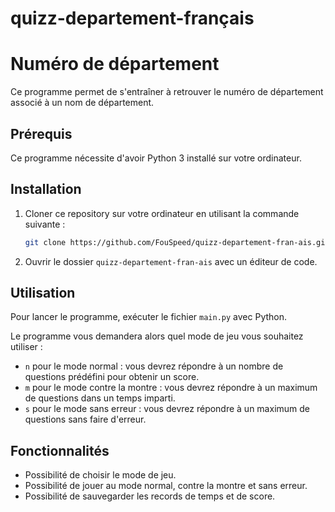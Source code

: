 # quizz-departement-français

# Numéro de département

Ce programme permet de s'entraîner à retrouver le numéro de département associé à un nom de département.

## Prérequis

Ce programme nécessite d'avoir Python 3 installé sur votre ordinateur.

## Installation

1. Cloner ce repository sur votre ordinateur en utilisant la commande suivante :

    ```sh
    git clone https://github.com/FouSpeed/quizz-departement-fran-ais.git
    ```


2. Ouvrir le dossier `quizz-departement-fran-ais` avec un éditeur de code.


## Utilisation

Pour lancer le programme, exécuter le fichier `main.py` avec Python.


Le programme vous demandera alors quel mode de jeu vous souhaitez utiliser :

- `n` pour le mode normal : vous devrez répondre à un nombre de questions prédéfini pour obtenir un score.
- `m` pour le mode contre la montre : vous devrez répondre à un maximum de questions dans un temps imparti.
- `s` pour le mode sans erreur : vous devrez répondre à un maximum de questions sans faire d'erreur.

## Fonctionnalités

- Possibilité de choisir le mode de jeu.
- Possibilité de jouer au mode normal, contre la montre et sans erreur.
- Possibilité de sauvegarder les records de temps et de score.


